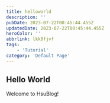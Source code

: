 ```yaml
---
title: helloworld
description: ''
pubDate: 2023-07-22T00:45:44.455Z
updatedDate: 2023-07-22T00:45:44.455Z
heroColor: ''
abbrlink: lkk0fjvf
tags: 
    - 'Tutorial'
category: 'Default Page'
---
```


## Hello World

Welcome to HsuBlog!